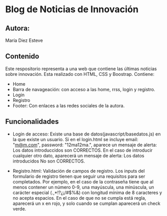 # Blog de Noticias de Innovación

## Autora:
María Diez Esteve

## Contenido
Este respositorio representa a una web que contiene las últimas noticias sobre innovación. 
Esta realizado con HTML, CSS y Boostrap.
Contiene:

* Home
* Barra de navageación: con acceso a las home, rrss, login y registro.
* Login
* Registro
* Footer: Con enlaces a las redes sociales de la autora.

## Funcionalidades
 * Login de acceso: Existe una base de datos(javascript/basedatos.js) en la que existe un usuario. Si en el login.html se incluye  email: "m@m.com", password: "12ma12ma.", aparece un mensaje de alerta: Los datos introduccidos son CORRECTOS.
 En el caso de introducir cualquier otro dato, aparecerá un mensaje de alerta: Los datos introducidos No son CORRECTOS.


 * Registro.html: Validación de campos de registro.
 Los inputs del formulario de registro tienen que seguir una requisitos para ser completados. Por ejemplo, en el caso de la contraseña tiene que al menos contener un número 0-9, una mayúscula, una minúscula, un carácter especial (.,*!?¿¡/#$%&) con longitud mínima de 8 caracteres y no acepta espacios.
 En el caso de que no se cumpla está regla, aparecerá un x en rojo, y solo cuando se cumplan aparecerá un check verde.